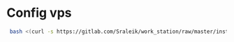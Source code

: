 # Config vps

```bash
 bash <(curl -s https://gitlab.com/Sraleik/work_station/raw/master/install_vps.sh)
```

